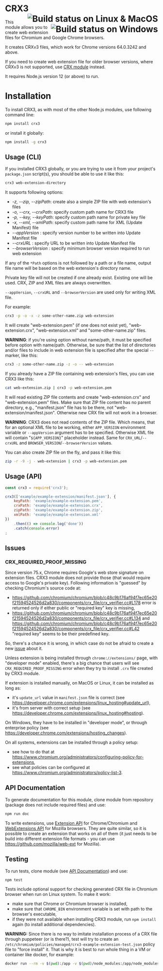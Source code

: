 CRX3 [<img src="https://api.cirrus-ci.com/github/ahwayakchih/crx3.svg?branch=master" alt="Build status on Linux & MacOS" align="right"/>](https://cirrus-ci.com/github/ahwayakchih/crx3/master "Linux & MacOS build logs") [<img src="https://ci.appveyor.com/api/projects/status/oylw6nx8ebj5rw1e/branch/master?svg=true" alt="Build status on Windows" align="right"/>](https://ci.appveyor.com/project/ahwayakchih/crx3/branch/master "Windows build log")
====

This module allows you to create web extension files for Chromium and Google Chrome browsers.

It creates CRXv3 files, which work for Chrome versions 64.0.3242 and above.

If you need to create web extension file for older browser versions, where CRXv3 is not supported, use [CRX module](https://github.com/oncletom/crx) instead.

It requires Node.js version 12 (or above) to run.

# Installation

To install CRX3, as with most of the other Node.js modules, use following command line:

```sh
npm install crx3
```

or install it globally:

```sh
npm install -g crx3
```

## Usage (CLI)

If you installed CRX3 globally, or you are trying to use it from your project's `package.json` script(s), you should be able to use it like this:

```sh
crx3 web-extension-directory
```

It supports following options:

- *-z, --zip, --zipPath*: create also a simple ZIP file with web extension's files
- *-o, --crx, --crxPath*: specify custom path name for CRX3 file
- *-p, --key, --keyPath*: specify custom path name for private key file
- *-x, --xml, --xmlPath*: specify custom path name for XML (Update Manifest) file
- *--appVersion*        : specify version number to be written into Update Manifest file
- *--crxURL*            : specify URL to be written into Update Manifest file
- *--browserVersion*    : specify minimum browser version required to run web extension

If any of the `*Path` options is not followed by a path or a file name, output file name will be based on the web extension's directory name.

Private key file will not be created if one already exist. Existing one will be used.
CRX, ZIP and XML files are always overwritten.

`--appVersion`, `--crxURL` and `--browserVersion` are used only for writing XML file.

For example:

```sh
crx3 -p -o -x -z some-other-name.zip web-extension
```

It will create "web-extension.pem" (if one does not exist yet), "web-extension.crx", "web-extension.xml" and "some-other-name.zip" files.

**WARNING**: if you're using option without name/path, it must be specified before option with name/path. Otherwise, be sure that the list of directories and/or files to include in web extension file is specified after the special `--` marker, like this:

```sh
crx3 -z some-other-name.zip -z -o -- web-extension
```

If you already have a ZIP file containing web extension's files, you can use CRX3 like this:

```sh
cat web-extension.zip | crx3 -p web-extension.pem
```

It will read existing ZIP file contents and create "web-extension.crx" and "web-extension.pem" files.
Make sure that ZIP file content has no parent directory, e.g., "manifest.json" file has to be there, not "web-extension/manifest.json".
Otherwise new CRX file will not work in a browser.

**WARNING**: CRX3 does not read contents of the ZIP file. Which means, that for an optional XML file to be working, either `APP_VERSION` environment variable or `--appVersion` argument has to be specified. Otherwise XML file will contain "`${APP_VERSION}`" placeholder instead.
Same for `CRX_URL`/`--crxURL` and `BROWSER_VERSION`/`--browserVersion` values.

You can also create ZIP file on the fly, and pass it like this:

```sh
zip -r -9 -j - web-extension | crx3 -p web-extension.pem
```

## Usage (API)

```js
const crx3 = require('crx3');

crx3(['example/example-extension/manifest.json'], {
	keyPath: 'example/example-extension.pem',
	crxPath: 'example/example-extension.crx',
	zipPath: 'example/example-extension.zip',
	xmlPath: 'example/example-extension.xml'
})
	.then(() => console.log('done'))
	.catch(console.error)
;
```

## Issues

### CRX_REQUIRED_PROOF_MISSING

Since version 75.x, Chrome requires Google's web store signature on extension files. CRX3 module does not provide those (that would require access to Google's private key). Following information is "guessed" by checking Chromium's source code at:

- https://github.com/chromium/chromium/blob/c48c9b176af94f7ec65e20f21594524526d2a830/components/crx_file/crx_verifier.cc#L178 error is returned only if either public or "required key" key is missing,
- https://github.com/chromium/chromium/blob/c48c9b176af94f7ec65e20f21594524526d2a830/components/crx_file/crx_verifier.cc#L134 and https://github.com/chromium/chromium/blob/c48c9b176af94f7ec65e20f21594524526d2a830/components/crx_file/crx_verifier.cc#L42 "required key" seems to be their predefined key.

So, there's a chance it is wrong, in which case do not be afraid to create a new [issue](https://github.com/ahwayakchih/crx3/issues) about it.

Unless extension is being installed through `chrome://extensions/` page, with "developer mode" enabled, there's a big chance that users will see `CRX_REQUIRED_PROOF_MISSING` error when they try to install `.crx` file created by CRX3 module.

If extension is installed manually, on MacOS or Linux, it can be installed as long as:

- it's `update_url` value in `manifest.json` file is correct (see https://developer.chrome.com/extensions/linux_hosting#update_url),
- it's from server with correct setup (see https://developer.chrome.com/extensions/linux_hosting#hosting).

On Windows, they have to be installed in "developer mode", or through enterprise policy (see https://developer.chrome.com/extensions/hosting_changes).

On all systems, extensions can be installed through a policy setup:

- see how to do that at https://www.chromium.org/administrators/configuring-policy-for-extensions,
- see what policies can be configured at https://www.chromium.org/administrators/policy-list-3.

## API Documentation

To generate documentation for this module, clone module from repository (package does not include required files) and use:

```sh
npm run doc
```

To write extensions, use [Extension API](https://developer.chrome.com/extensions) for Chrome/Chromium and [WebExtensions API](https://developer.mozilla.org/en-US/docs/Mozilla/Add-ons/WebExtensions) for Mozilla browsers. They are quite similar, so it is possible to create an extension that works on all of them (it just needs to be build into different extension file formats - you can use https://github.com/mozilla/web-ext for Mozilla).

## Testing

To run tests, clone module (see [API Documentation](#API-documentation)) and use:

```sh
npm test
```

Tests include optional support for checking generated CRX file in Chromium browser when run on Linux system. To make it work:

- make sure that Chrome or Chromium browser is installed,
- make sure that `CHROME_BIN` environment variable is set with path to the browser's executable,
- if they were not available when installing CRX3 module, run `npm install` again (to install additional dependencies).

**WARNING:** Since there is no way to imitate installation process of a CRX file through puppeteer (or is there?), test will try to create an `/etc/chromium/policies/managed/crx3-example-extension-test.json` policy file to "force install" it. That is why it is best to run whole thing in a VM or container like docker, for example:

```sh
docker run --rm -v $(pwd):/app -v $(pwd)/node_modules:/app/node_modules -it ahwayakchih/nodeapp:puppeteer xvfb-run npm test
```
